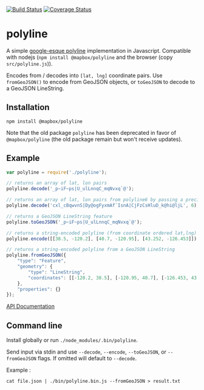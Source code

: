 [![Build Status](https://secure.travis-ci.org/mapbox/polyline.png?branch=master)](http://travis-ci.org/mapbox/polyline) [![Coverage Status](https://coveralls.io/repos/mapbox/polyline/badge.svg)](https://coveralls.io/r/mapbox/polyline)

# polyline

A simple [google-esque polyline](https://developers.google.com/maps/documentation/utilities/polylinealgorithm)
implementation in Javascript. Compatible with nodejs (`npm install @mapbox/polyline` and the browser (copy `src/polyline.js`)).

Encodes from / decodes into `[lat, lng]` coordinate pairs. Use `fromGeoJSON()` to encode from GeoJSON objects, or `toGeoJSON` to
decode to a GeoJSON LineString.

## Installation

    npm install @mapbox/polyline
    
Note that the old package `polyline` has been deprecated in favor of `@mapbox/polyline` (the old package remain but won't receive updates).

## Example

```js
var polyline = require('./polyline');

// returns an array of lat, lon pairs
polyline.decode('_p~iF~ps|U_ulLnnqC_mqNvxq`@');

// returns an array of lat, lon pairs from polyline6 by passing a precision parameter
polyline.decode('cxl_cBqwvnS|Dy@ogFyxmAf`IsnA|CjFzCsHluD_k@hi@ljL', 6);

// returns a GeoJSON LineString feature
polyline.toGeoJSON('_p~iF~ps|U_ulLnnqC_mqNvxq`@');

// returns a string-encoded polyline (from coordinate ordered lat,lng)
polyline.encode([[38.5, -120.2], [40.7, -120.95], [43.252, -126.453]]);

// returns a string-encoded polyline from a GeoJSON LineString
polyline.fromGeoJSON({
    "type": "Feature",
    "geometry": {
        "type": "LineString",
        "coordinates": [[-120.2, 38.5], [-120.95, 40.7], [-126.453, 43.252]]
    },
    "properties": {}
});

```

[API Documentation](https://github.com/mapbox/polyline/blob/master/API.md)

## Command line

Install globally or run `./node_modules/.bin/polyline`.

Send input via stdin and use `--decode`, `--encode`, `--toGeoJSON`, or `--fromGeoJSON` flags. If omitted will default to `--decode`.

Example :

```
cat file.json | ./bin/polyline.bin.js --fromGeoJSON > result.txt
```
